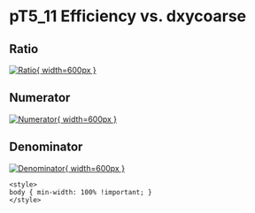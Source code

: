 # pT5_11 Efficiency vs. dxycoarse

## Ratio

[![Ratio](../mtv/var/pT5_11_eff_dxycoarse.png){ width=600px }](../mtv/var/pT5_11_eff_dxycoarse.pdf)

## Numerator

[![Numerator](../mtv/num/pT5_11_eff_dxycoarse_num.png){ width=600px }](../mtv/num/pT5_11_eff_dxycoarse_num.pdf)

## Denominator

[![Denominator](../mtv/den/pT5_11_eff_dxycoarse_den.png){ width=600px }](../mtv/den/pT5_11_eff_dxycoarse_den.pdf)


``` {=html}
<style>
body { min-width: 100% !important; }
</style>
```
